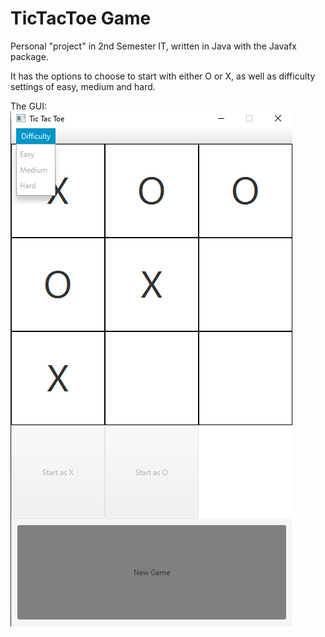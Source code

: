 # TicTacToe Game

Personal "project" in 2nd Semester IT, written in Java with the Javafx package.

It has the options to choose to start with either O or X, as well as difficulty settings of easy, medium and hard.

The GUI:
![TicTacoe](/Images/Untitled.png)
